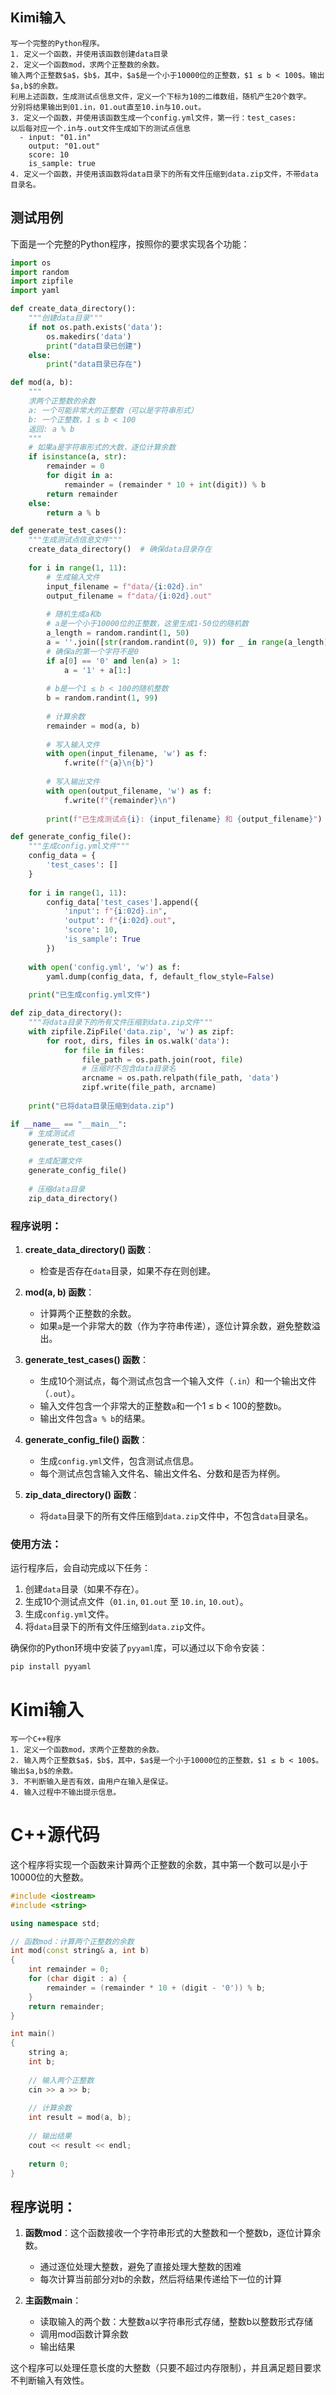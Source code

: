 ## Kimi输入

```
写一个完整的Python程序。
1. 定义一个函数，并使用该函数创建data目录
2. 定义一个函数mod，求两个正整数的余数。
输入两个正整数$a$，$b$，其中，$a$是一个小于10000位的正整数，$1 ≤ b < 100$。输出$a,b$的余数。
利用上述函数，生成测试点信息文件，定义一个下标为10的二维数组，随机产生20个数字。
分别将结果输出到01.in，01.out直至10.in与10.out。
3. 定义一个函数，并使用该函数生成一个config.yml文件，第一行：test_cases:
以后每对应一个.in与.out文件生成如下的测试点信息
  - input: "01.in"
    output: "01.out"
    score: 10
    is_sample: true
4. 定义一个函数，并使用该函数将data目录下的所有文件压缩到data.zip文件，不带data目录名。
```

## 测试用例
下面是一个完整的Python程序，按照你的要求实现各个功能：

```python
import os
import random
import zipfile
import yaml

def create_data_directory():
    """创建data目录"""
    if not os.path.exists('data'):
        os.makedirs('data')
        print("data目录已创建")
    else:
        print("data目录已存在")

def mod(a, b):
    """
    求两个正整数的余数
    a: 一个可能非常大的正整数（可以是字符串形式）
    b: 一个正整数，1 ≤ b < 100
    返回: a % b
    """
    # 如果a是字符串形式的大数，逐位计算余数
    if isinstance(a, str):
        remainder = 0
        for digit in a:
            remainder = (remainder * 10 + int(digit)) % b
        return remainder
    else:
        return a % b

def generate_test_cases():
    """生成测试点信息文件"""
    create_data_directory()  # 确保data目录存在
    
    for i in range(1, 11):
        # 生成输入文件
        input_filename = f"data/{i:02d}.in"
        output_filename = f"data/{i:02d}.out"
        
        # 随机生成a和b
        # a是一个小于10000位的正整数，这里生成1-50位的随机数
        a_length = random.randint(1, 50)
        a = ''.join([str(random.randint(0, 9)) for _ in range(a_length)])
        # 确保a的第一个字符不是0
        if a[0] == '0' and len(a) > 1:
            a = '1' + a[1:]
        
        # b是一个1 ≤ b < 100的随机整数
        b = random.randint(1, 99)
        
        # 计算余数
        remainder = mod(a, b)
        
        # 写入输入文件
        with open(input_filename, 'w') as f:
            f.write(f"{a}\n{b}")
        
        # 写入输出文件
        with open(output_filename, 'w') as f:
            f.write(f"{remainder}\n")
        
        print(f"已生成测试点{i}: {input_filename} 和 {output_filename}")

def generate_config_file():
    """生成config.yml文件"""
    config_data = {
        'test_cases': []
    }
    
    for i in range(1, 11):
        config_data['test_cases'].append({
            'input': f"{i:02d}.in",
            'output': f"{i:02d}.out",
            'score': 10,
            'is_sample': True
        })
    
    with open('config.yml', 'w') as f:
        yaml.dump(config_data, f, default_flow_style=False)
    
    print("已生成config.yml文件")

def zip_data_directory():
    """将data目录下的所有文件压缩到data.zip文件"""
    with zipfile.ZipFile('data.zip', 'w') as zipf:
        for root, dirs, files in os.walk('data'):
            for file in files:
                file_path = os.path.join(root, file)
                # 压缩时不包含data目录名
                arcname = os.path.relpath(file_path, 'data')
                zipf.write(file_path, arcname)
    
    print("已将data目录压缩到data.zip")

if __name__ == "__main__":
    # 生成测试点
    generate_test_cases()
    
    # 生成配置文件
    generate_config_file()
    
    # 压缩data目录
    zip_data_directory()
```

### 程序说明：

1. **create_data_directory() 函数**：
   - 检查是否存在`data`目录，如果不存在则创建。

2. **mod(a, b) 函数**：
   - 计算两个正整数的余数。
   - 如果`a`是一个非常大的数（作为字符串传递），逐位计算余数，避免整数溢出。

3. **generate_test_cases() 函数**：
   - 生成10个测试点，每个测试点包含一个输入文件（`.in`）和一个输出文件（`.out`）。
   - 输入文件包含一个非常大的正整数`a`和一个1 ≤ b < 100的整数`b`。
   - 输出文件包含`a % b`的结果。

4. **generate_config_file() 函数**：
   - 生成`config.yml`文件，包含测试点信息。
   - 每个测试点包含输入文件名、输出文件名、分数和是否为样例。

5. **zip_data_directory() 函数**：
   - 将`data`目录下的所有文件压缩到`data.zip`文件中，不包含`data`目录名。

### 使用方法：
运行程序后，会自动完成以下任务：
1. 创建`data`目录（如果不存在）。
2. 生成10个测试点文件（`01.in`, `01.out` 至 `10.in`, `10.out`）。
3. 生成`config.yml`文件。
4. 将`data`目录下的所有文件压缩到`data.zip`文件。

确保你的Python环境中安装了`pyyaml`库，可以通过以下命令安装：
```bash
pip install pyyaml
```



# Kimi输入

```
写一个C++程序
1. 定义一个函数mod，求两个正整数的余数。
2. 输入两个正整数$a$，$b$，其中，$a$是一个小于10000位的正整数，$1 ≤ b < 100$。输出$a,b$的余数。
3. 不判断输入是否有效，由用户在输入是保证。
4. 输入过程中不输出提示信息。
```

# C++源代码

这个程序将实现一个函数来计算两个正整数的余数，其中第一个数可以是小于10000位的大整数。

```cpp
#include <iostream>
#include <string>

using namespace std;

// 函数mod：计算两个正整数的余数
int mod(const string& a, int b) 
{
    int remainder = 0;
    for (char digit : a) {
        remainder = (remainder * 10 + (digit - '0')) % b;
    }
    return remainder;
}

int main() 
{
    string a;
    int b;
    
    // 输入两个正整数
    cin >> a >> b;
    
    // 计算余数
    int result = mod(a, b);
    
    // 输出结果
    cout << result << endl;
    
    return 0;
}
```

## 程序说明：

1. **函数mod**：这个函数接收一个字符串形式的大整数和一个整数b，逐位计算余数。
   - 通过逐位处理大整数，避免了直接处理大整数的困难
   - 每次计算当前部分对b的余数，然后将结果传递给下一位的计算

2. **主函数main**：
   - 读取输入的两个数：大整数a以字符串形式存储，整数b以整数形式存储
   - 调用mod函数计算余数
   - 输出结果

这个程序可以处理任意长度的大整数（只要不超过内存限制），并且满足题目要求不判断输入有效性。

